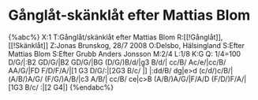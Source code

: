 # Gånglåt-skänklåt efter Mattias Blom

{%abc%}
X:1
T:Gånglåt/skänklåt efter Mattias Blom
R:[[!Gånglåt]], [[!Skänklåt]]
Z:Jonas Brunskog, 28/7 2008
O:Delsbo, Hälsingland
S:Efter Mattias Blom
S:Efter Grubb Anders Jonsson
M:2/4
L:1/8
K:G
Q: 1/4=100
D/G/|:B2 GD/G/|B2  GD/G/|BG (D/G/)B/d/|g3 B/d/|
cc/B/ Ac/e/|cc/B/ AA/G/|FD F/D/F/A/|[1 G3 D/G/:|[2G3 B/c/ |]
|:dd/B/ dg|e>d (c/d/)c/B/|(A/B/)A/G/ (F/G/)A/B/|c3 A/B/|
cc/B/ ce|c>B (A/B/)A/G/|F/A/D (F/D/)F/A/|[1G3 B/c/ :|[2 G4|]
{%endabc%}

